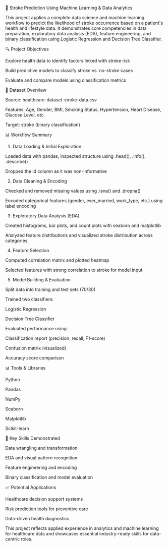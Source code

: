 🧠 Stroke Prediction Using Machine Learning & Data Analytics

This project applies a complete data science and machine learning workflow to predict the likelihood of stroke occurrence based on a patient's health and lifestyle data. It demonstrates core competencies in data preparation, exploratory data analysis (EDA), feature engineering, and binary classification using Logistic Regression and Decision Tree Classifier.

🔍 Project Objectives

Explore health data to identify factors linked with stroke risk

Build predictive models to classify stroke vs. no-stroke cases

Evaluate and compare models using classification metrics

📃 Dataset Overview

Source: healthcare-dataset-stroke-data.csv

Features: Age, Gender, BMI, Smoking Status, Hypertension, Heart Disease, Glucose Level, etc.

Target: stroke (binary classification)

📊 Workflow Summary

1. Data Loading & Initial Exploration

Loaded data with pandas, inspected structure using .head(), .info(), .describe()

Dropped the id column as it was non-informative

2. Data Cleaning & Encoding

Checked and removed missing values using .isna() and .dropna()

Encoded categorical features (gender, ever_married, work_type, etc.) using label encoding

3. Exploratory Data Analysis (EDA)

Created histograms, bar plots, and count plots with seaborn and matplotlib

Analyzed feature distributions and visualized stroke distribution across categories

4. Feature Selection

Computed correlation matrix and plotted heatmap

Selected features with strong correlation to stroke for model input

5. Model Building & Evaluation

Split data into training and test sets (70/30)

Trained two classifiers:

Logistic Regression

Decision Tree Classifier

Evaluated performance using:

Classification report (precision, recall, F1-score)

Confusion matrix (visualized)

Accuracy score comparison

📊 Tools & Libraries

Python

Pandas

NumPy

Seaborn

Matplotlib

Scikit-learn

💼 Key Skills Demonstrated

Data wrangling and transformation

EDA and visual pattern recognition

Feature engineering and encoding

Binary classification and model evaluation

📈 Potential Applications

Healthcare decision support systems

Risk prediction tools for preventive care

Data-driven health diagnostics

This project reflects applied experience in analytics and machine learning for healthcare data and showcases essential industry-ready skills for data-centric roles.
